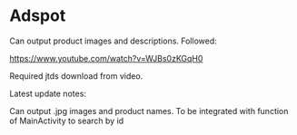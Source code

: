 # Adspot


Can output product images and descriptions. Followed:

https://www.youtube.com/watch?v=WJBs0zKGqH0

Required jtds download from video.




Latest update notes:

Can output .jpg images and product names. To be integrated with function of MainActivity to search by id 
